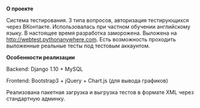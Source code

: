 **О проекте**

Система тестирования. 3 типа вопросов, авторизация тестирующихся через ВКонтакте. 
Использовалась при частном обучении английскому языку. В настоящее время разработка заморожена.
Выложена на http://webtest.pythonanywhere.com. Есть возможность проходить выложенные реальные тесты под тестовым 
аккаунтом.

**Особенности реализации**

Backend: Django 1.10 + MySQL

Frontend: Bootstrap3 + jQuery + Chart.js (для вывода графиков)
  
Реализована пакетная загрузка и выгрузка тестов в формате XML через стандартную админку.
